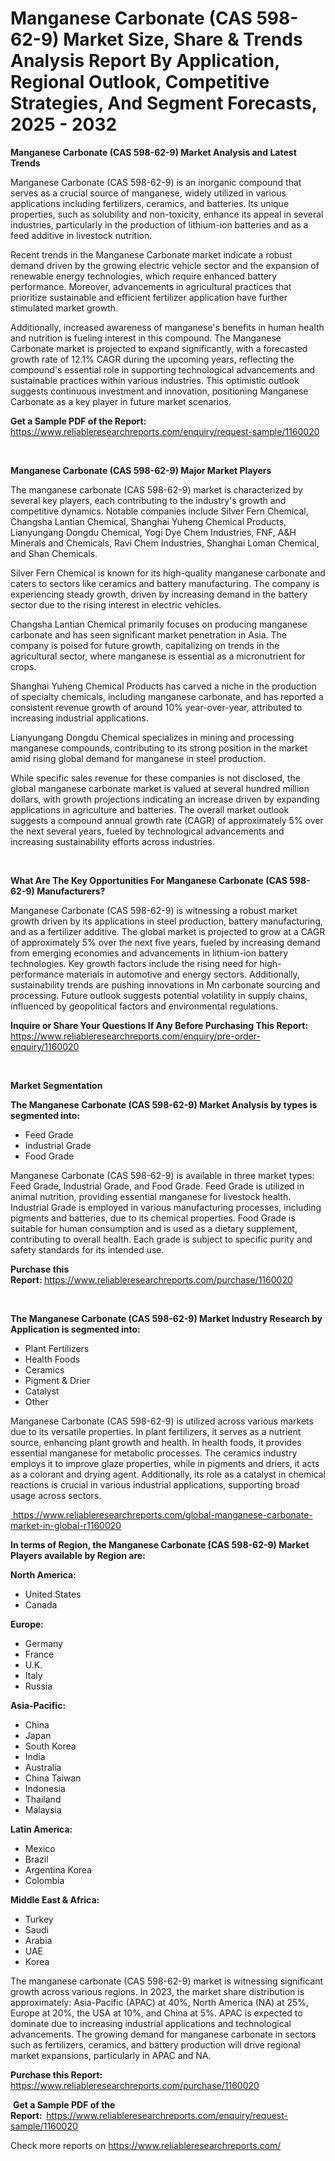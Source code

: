 <p><h1>Manganese Carbonate (CAS 598-62-9) Market Size, Share & Trends Analysis Report By Application, Regional Outlook, Competitive Strategies, And Segment Forecasts, 2025 - 2032</h1></p><p><strong>Manganese Carbonate (CAS 598-62-9) Market Analysis and Latest Trends</strong></p>
<p><p>Manganese Carbonate (CAS 598-62-9) is an inorganic compound that serves as a crucial source of manganese, widely utilized in various applications including fertilizers, ceramics, and batteries. Its unique properties, such as solubility and non-toxicity, enhance its appeal in several industries, particularly in the production of lithium-ion batteries and as a feed additive in livestock nutrition. </p><p>Recent trends in the Manganese Carbonate market indicate a robust demand driven by the growing electric vehicle sector and the expansion of renewable energy technologies, which require enhanced battery performance. Moreover, advancements in agricultural practices that prioritize sustainable and efficient fertilizer application have further stimulated market growth. </p><p>Additionally, increased awareness of manganese's benefits in human health and nutrition is fueling interest in this compound. The Manganese Carbonate market is projected to expand significantly, with a forecasted growth rate of 12.1% CAGR during the upcoming years, reflecting the compound's essential role in supporting technological advancements and sustainable practices within various industries. This optimistic outlook suggests continuous investment and innovation, positioning Manganese Carbonate as a key player in future market scenarios.</p></p>
<p><strong>Get a Sample PDF of the Report:&nbsp;</strong> <a href="https://www.reliableresearchreports.com/enquiry/request-sample/1160020?utm_campaign=3585&utm_medium=2&utm_source=Github&utm_content=ia&utm_term=22032025&utm_id=manganese-carbonate-cas-598-62-9">https://www.reliableresearchreports.com/enquiry/request-sample/1160020</a></p>
<p>&nbsp;</p>
<p><strong>Manganese Carbonate (CAS 598-62-9) Major Market Players</strong></p>
<p><p>The manganese carbonate (CAS 598-62-9) market is characterized by several key players, each contributing to the industry's growth and competitive dynamics. Notable companies include Silver Fern Chemical, Changsha Lantian Chemical, Shanghai Yuheng Chemical Products, Lianyungang Dongdu Chemical, Yogi Dye Chem Industries, FNF, A&H Minerals and Chemicals, Ravi Chem Industries, Shanghai Loman Chemical, and Shan Chemicals.</p><p>Silver Fern Chemical is known for its high-quality manganese carbonate and caters to sectors like ceramics and battery manufacturing. The company is experiencing steady growth, driven by increasing demand in the battery sector due to the rising interest in electric vehicles.</p><p>Changsha Lantian Chemical primarily focuses on producing manganese carbonate and has seen significant market penetration in Asia. The company is poised for future growth, capitalizing on trends in the agricultural sector, where manganese is essential as a micronutrient for crops.</p><p>Shanghai Yuheng Chemical Products has carved a niche in the production of specialty chemicals, including manganese carbonate, and has reported a consistent revenue growth of around 10% year-over-year, attributed to increasing industrial applications.</p><p>Lianyungang Dongdu Chemical specializes in mining and processing manganese compounds, contributing to its strong position in the market amid rising global demand for manganese in steel production.</p><p>While specific sales revenue for these companies is not disclosed, the global manganese carbonate market is valued at several hundred million dollars, with growth projections indicating an increase driven by expanding applications in agriculture and batteries. The overall market outlook suggests a compound annual growth rate (CAGR) of approximately 5% over the next several years, fueled by technological advancements and increasing sustainability efforts across industries.</p></p>
<p>&nbsp;</p>
<p><strong>What Are The Key Opportunities For Manganese Carbonate (CAS 598-62-9) Manufacturers?</strong></p>
<p><p>Manganese Carbonate (CAS 598-62-9) is witnessing a robust market growth driven by its applications in steel production, battery manufacturing, and as a fertilizer additive. The global market is projected to grow at a CAGR of approximately 5% over the next five years, fueled by increasing demand from emerging economies and advancements in lithium-ion battery technologies. Key growth factors include the rising need for high-performance materials in automotive and energy sectors. Additionally, sustainability trends are pushing innovations in Mn carbonate sourcing and processing. Future outlook suggests potential volatility in supply chains, influenced by geopolitical factors and environmental regulations.</p></p>
<p><strong>Inquire or Share Your Questions If Any Before Purchasing This Report:</strong> <a href="https://www.reliableresearchreports.com/enquiry/pre-order-enquiry/1160020?utm_campaign=3585&utm_medium=2&utm_source=Github&utm_content=ia&utm_term=22032025&utm_id=manganese-carbonate-cas-598-62-9">https://www.reliableresearchreports.com/enquiry/pre-order-enquiry/1160020</a></p>
<p>&nbsp;</p>
<p><strong>Market Segmentation</strong></p>
<p><strong>The Manganese Carbonate (CAS 598-62-9) Market Analysis by types is segmented into:</strong></p>
<p><ul><li>Feed Grade</li><li>Industrial Grade</li><li>Food Grade</li></ul></p>
<p><p>Manganese Carbonate (CAS 598-62-9) is available in three market types: Feed Grade, Industrial Grade, and Food Grade. Feed Grade is utilized in animal nutrition, providing essential manganese for livestock health. Industrial Grade is employed in various manufacturing processes, including pigments and batteries, due to its chemical properties. Food Grade is suitable for human consumption and is used as a dietary supplement, contributing to overall health. Each grade is subject to specific purity and safety standards for its intended use.</p></p>
<p><strong>Purchase this Report:&nbsp;</strong><a href="https://www.reliableresearchreports.com/purchase/1160020?utm_campaign=3585&utm_medium=2&utm_source=Github&utm_content=ia&utm_term=22032025&utm_id=manganese-carbonate-cas-598-62-9">https://www.reliableresearchreports.com/purchase/1160020</a></p>
<p>&nbsp;</p>
<p><strong>The Manganese Carbonate (CAS 598-62-9) Market Industry Research by Application is segmented into:</strong></p>
<p><ul><li>Plant Fertilizers</li><li>Health Foods</li><li>Ceramics</li><li>Pigment & Drier</li><li>Catalyst</li><li>Other</li></ul></p>
<p><p>Manganese Carbonate (CAS 598-62-9) is utilized across various markets due to its versatile properties. In plant fertilizers, it serves as a nutrient source, enhancing plant growth and health. In health foods, it provides essential manganese for metabolic processes. The ceramics industry employs it to improve glaze properties, while in pigments and driers, it acts as a colorant and drying agent. Additionally, its role as a catalyst in chemical reactions is crucial in various industrial applications, supporting broad usage across sectors.</p></p>
<p><a href="https://www.reliableresearchreports.com/global-manganese-carbonate-market-in-global-r1160020?utm_campaign=3585&utm_medium=2&utm_source=Github&utm_content=ia&utm_term=22032025&utm_id=manganese-carbonate-cas-598-62-9">&nbsp;https://www.reliableresearchreports.com/global-manganese-carbonate-market-in-global-r1160020</a></p>
<p><strong>In terms of Region, the Manganese Carbonate (CAS 598-62-9) Market Players available by Region are:</strong></p>
<p>
    <p> <strong> North America: </strong>
        <ul>
            <li>United States</li>
            <li>Canada</li>
        </ul>
        </p> 
    <p> <strong> Europe: </strong>
        <ul>
            <li>Germany</li>
            <li>France</li>
            <li>U.K.</li>
            <li>Italy</li>
            <li>Russia</li>
        </ul>
        </p> 
    <p> <strong> Asia-Pacific: </strong>
        <ul>
            <li>China</li>
            <li>Japan</li>
            <li>South Korea</li>
            <li>India</li>
            <li>Australia</li>
            <li>China Taiwan</li>
            <li>Indonesia</li>
            <li>Thailand</li>
            <li>Malaysia</li>
        </ul>
        </p> 
    <p> <strong> Latin America: </strong>
        <ul>
            <li>Mexico</li>
            <li>Brazil</li>
            <li>Argentina Korea</li>
            <li>Colombia</li>
        </ul>
        </p> 
    <p> <strong> Middle East & Africa: </strong>
        <ul>
            <li>Turkey</li>
            <li>Saudi</li>
            <li>Arabia</li>
            <li>UAE</li>
            <li>Korea</li>
        </ul>
    </p>
    </p>
<p><p>The manganese carbonate (CAS 598-62-9) market is witnessing significant growth across various regions. In 2023, the market share distribution is approximately: Asia-Pacific (APAC) at 40%, North America (NA) at 25%, Europe at 20%, the USA at 10%, and China at 5%. APAC is expected to dominate due to increasing industrial applications and technological advancements. The growing demand for manganese carbonate in sectors such as fertilizers, ceramics, and battery production will drive regional market expansions, particularly in APAC and NA.</p></p>
<p><strong>Purchase this Report: </strong><a href="https://www.reliableresearchreports.com/purchase/1160020?utm_campaign=3585&utm_medium=2&utm_source=Github&utm_content=ia&utm_term=22032025&utm_id=manganese-carbonate-cas-598-62-9">https://www.reliableresearchreports.com/purchase/1160020</a></p>
<p>&nbsp;<strong>Get a Sample PDF of the Report:&nbsp;&nbsp;</strong><a href="https://www.reliableresearchreports.com/enquiry/request-sample/1160020?utm_campaign=3585&utm_medium=2&utm_source=Github&utm_content=ia&utm_term=22032025&utm_id=manganese-carbonate-cas-598-62-9">https://www.reliableresearchreports.com/enquiry/request-sample/1160020</a></p>
<p><strong></strong></p>
<p>Check more reports on <a href="https://www.reliableresearchreports.com/?utm_campaign=3585&utm_medium=2&utm_source=Github&utm_content=ia&utm_term=22032025&utm_id=manganese-carbonate-cas-598-62-9">https://www.reliableresearchreports.com/</a></p>